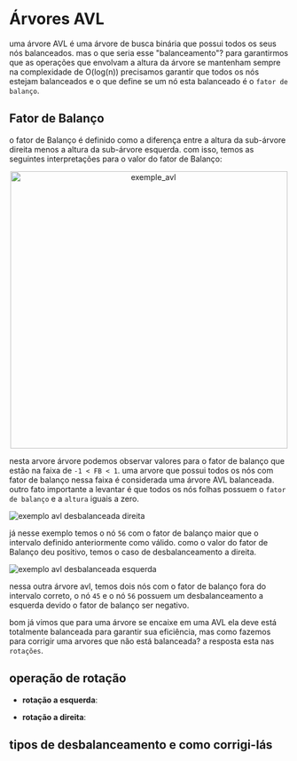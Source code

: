 # Árvores AVL

uma árvore AVL é uma árvore de busca binária que possui todos os seus nós balanceados. mas o que seria esse "balanceamento"? para garantirmos que as operações que envolvam a altura da árvore se mantenham sempre na complexidade de O(log(n)) precisamos garantir que todos os nós estejam balanceados e o que define se um nó esta balanceado é o `fator de balanço`.

## Fator de Balanço 

o fator de Balanço é definido como a diferença entre a altura da sub-árvore direita menos a altura da sub-árvore esquerda. com isso, temos as seguintes interpretações para o valor do fator de Balanço:

<p align="center">
  <img src="https://github.com/CarlosG18/edi_dca0208/blob/main/conteudos/arvores/exemplo_avl.png" alt="exemple_avl" width="500">
</p>

nesta arvore árvore podemos observar valores para o fator de balanço que estão na faixa de `-1 < FB < 1`. uma arvore que possui todos os nós com fator de balanço nessa faixa é considerada uma árvore AVL balanceada. outro fato importante a levantar é que todos os nós folhas possuem o `fator de balanço` e a `altura` iguais a zero.

![exemplo avl desbalanceada direita](https://github.com/CarlosG18/edi_dca0208/blob/main/conteudos/arvores/avl_direita.png)

já nesse exemplo temos o nó `56` com o fator de balanço maior que o intervalo definido anteriormente como válido. como o valor do fator de Balanço deu positivo, temos o caso de desbalanceamento a direita.

![exemplo avl desbalanceada esquerda](https://github.com/CarlosG18/edi_dca0208/blob/main/conteudos/arvores/avl_esquerda.png)

nessa outra árvore avl, temos dois nós com o fator de balanço fora do intervalo correto, o nó `45` e o nó `56` possuem um desbalanceamento a esquerda devido o fator de balanço ser negativo.

bom já vimos que para uma árvore se encaixe em uma AVL ela deve está totalmente balanceada para garantir sua eficiência, mas como fazemos para corrigir uma arvores que não está balanceada? a resposta esta nas `rotações`.

## operação de rotação

- **rotação a esquerda**:

- **rotação a direita**:

## tipos de desbalanceamento e como corrigi-lás